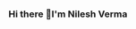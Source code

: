 ### Hi there 👋I'm Nilesh Verma

<!--
**nileshverma10/nileshverma10** is a ✨ _special_ ✨ repository because its `README.md` (this file) appears on your GitHub profile.

Here are some ideas to get you started:

- 🔭 I’m currently working on ...
- 🌱 I’m currently learning ... Full Stack Web Developer
- 👯 I’m looking to collaborate on ...
- 🤔 I’m looking for help with ...
- 💬 Ask me about ...
- 📫 How to reach me: ... nileshverma610@gmail.com
- 😄 Pronouns: ...
- ⚡ Fun fact: ...
-->
